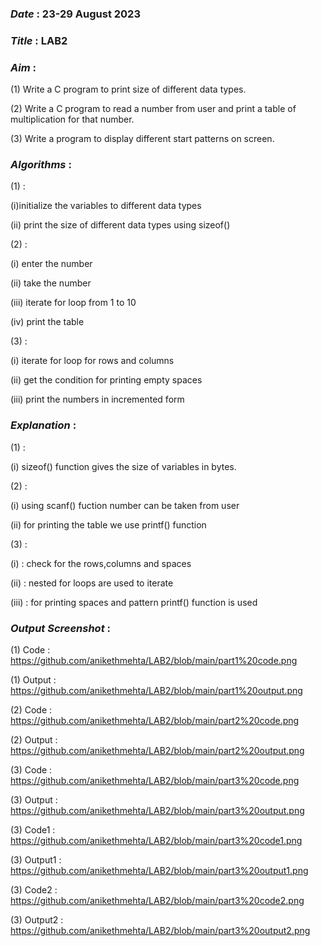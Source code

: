 ### ***Date*** : 23-29 August 2023
### ***Title*** : LAB2
### ***Aim*** : 
(1) Write a C program to print size of different data types.

(2) Write a C program to read a number from user and print a table of multiplication for that number.

(3) Write a program to display different start patterns on screen.

### ***Algorithms*** :
(1) : 

  (i)initialize the variables to different data types

  (ii) print the size of different data types using sizeof() 

(2) :

   (i) enter the number
   
   (ii) take the number
   
   (iii) iterate for loop from 1 to 10

   (iv) print the table 

(3) :

  (i) iterate for loop for rows and columns

  (ii) get the condition for printing empty spaces

  (iii) print the numbers in incremented form

### ***Explanation*** : 

(1) : 

  (i) sizeof() function gives the size of variables in bytes.

(2) :

  (i) using scanf() fuction number can be taken from user

  (ii) for printing the table we use printf() function 

 (3) :

  (i) : check for the rows,columns and spaces

  (ii) : nested for loops are used to iterate 

  (iii) : for printing spaces and pattern printf() function is used
 
### ***Output Screenshot*** :

(1) Code : https://github.com/anikethmehta/LAB2/blob/main/part1%20code.png

(1) Output : https://github.com/anikethmehta/LAB2/blob/main/part1%20output.png

(2) Code : https://github.com/anikethmehta/LAB2/blob/main/part2%20code.png

(2) Output : https://github.com/anikethmehta/LAB2/blob/main/part2%20output.png

(3) Code : https://github.com/anikethmehta/LAB2/blob/main/part3%20code.png

(3) Output : https://github.com/anikethmehta/LAB2/blob/main/part3%20output.png

(3) Code1 : https://github.com/anikethmehta/LAB2/blob/main/part3%20code1.png

(3) Output1 : https://github.com/anikethmehta/LAB2/blob/main/part3%20output1.png

(3) Code2 : https://github.com/anikethmehta/LAB2/blob/main/part3%20code2.png

(3) Output2 : https://github.com/anikethmehta/LAB2/blob/main/part3%20output2.png
